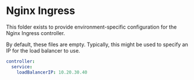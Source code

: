 # Nginx Ingress

This folder exists to provide environment-specific configuration for the
Nginx Ingress controller.

By default, these files are empty. Typically, this might be used to specify
an IP for the load balancer to use.

```yaml
controller:
  service:
    loadBalancerIP: 10.20.30.40
```
